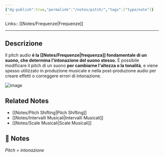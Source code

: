 ```yaml
---
{"dg-publish":true,"permalink":"/notes/pitch/","tags":["type/note"]}
---
```


Links:: [[Notes/Frequenze\|Frequenze]]

---
## Descrizione

Il pitch audio **è la [[Notes/Frequenze\|frequenza]] fondamentale di un suono, che determina l'intonazione del suono stesso.** È possibile modificare il pitch di un suono **per cambiarne l'altezza o la tonalità**, e viene spesso utilizzato in produzione musicale e nella post-produzione audio per creare effetti o correggere errori di intonazione.

![image](https://unison.audio/wp-content/uploads/Fundamental-600x368.png.webp)

## Related Notes

- [[Notes/Pitch Shifting\|Pitch Shifting]]
- [[Notes/Intervalli Musicali\|Intervalli Musicali]]
- [[Notes/Scale Musicali\|Scale Musicali]]


## 📝 Notes

_Pitch = intonazione_